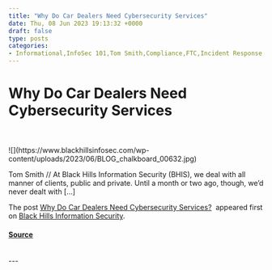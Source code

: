 ```yaml
---
title: "Why Do Car Dealers Need Cybersecurity Services"
date: Thu, 08 Jun 2023 19:13:32 +0000
draft: false
type: posts
categories: 
- Informational,InfoSec 101,Tom Smith,Compliance,FTC,Incident Response,penetration testing,Safeguard Rule
---
```

# Why Do Car Dealers Need Cybersecurity Services

<br/>

<br/>
![](https://www.blackhillsinfosec.com/wp-content/uploads/2023/06/BLOG_chalkboard_00632.jpg)

Tom Smith // At Black Hills Information Security (BHIS), we deal with all manner of clients, public and private. Until a month or two ago, though, we’d never dealt with \[…\]

The post [Why Do Car Dealers Need Cybersecurity Services?](https://www.blackhillsinfosec.com/why-do-car-dealers-need-cybersecurity-services/)  appeared first on [Black Hills Information Security](https://www.blackhillsinfosec.com).

#### [Source](https://www.blackhillsinfosec.com/why-do-car-dealers-need-cybersecurity-services/)

<br/>
---
